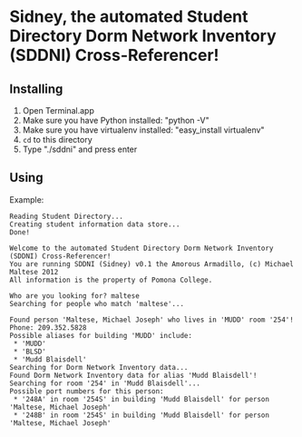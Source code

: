 # Sidney, the automated Student Directory Dorm Network Inventory (SDDNI) Cross-Referencer!

## Installing

1. Open Terminal.app
2. Make sure you have Python installed: "python -V"
3. Make sure you have virtualenv installed: "easy_install virtualenv"
4. `cd` to this directory
5. Type "./sddni" and press enter

## Using

Example:

    Reading Student Directory...
    Creating student information data store...
    Done!

    Welcome to the automated Student Directory Dorm Network Inventory (SDDNI) Cross-Referencer!
    You are running SDDNI (Sidney) v0.1 the Amorous Armadillo, (c) Michael Maltese 2012
    All information is the property of Pomona College.

    Who are you looking for? maltese
    Searching for people who match 'maltese'...

    Found person 'Maltese, Michael Joseph' who lives in 'MUDD' room '254'!
    Phone: 209.352.5828
    Possible aliases for building 'MUDD' include:
     * 'MUDD'
     * 'BLSD'
     * 'Mudd Blaisdell'
    Searching for Dorm Network Inventory data...
    Found Dorm Network Inventory data for alias 'Mudd Blaisdell'!
    Searching for room '254' in 'Mudd Blaisdell'...
    Possible port numbers for this person:
     * '248A' in room '254S' in building 'Mudd Blaisdell' for person 'Maltese, Michael Joseph'
     * '248B' in room '254S' in building 'Mudd Blaisdell' for person 'Maltese, Michael Joseph'

